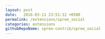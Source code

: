 ```yaml
---
layout: post
date:   2016-03-11 23:51:12 +0500
permalink: /extensions/spree_social
categories: extensions
githubRepoName: spree-contrib/spree_social
---
```

